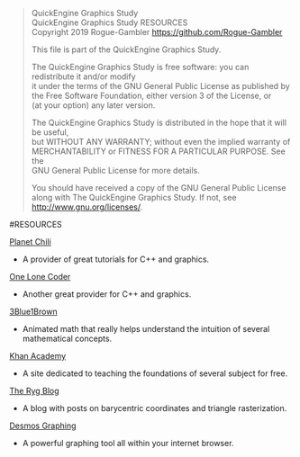 >	QuickEngine Graphics Study                                                              
>	QuickEngine Graphics Study RESOURCES													
>	Copyright 2019 Rogue-Gambler <https://github.com/Rogue-Gambler>						    
>	
>	This file is part of the QuickEngine Graphics Study.								    
>	
>	The QuickEngine Graphics Study is free software: you can redistribute it and/or modify  
>	it under the terms of the GNU General Public License as published by				    
>	the Free Software Foundation, either version 3 of the License, or					    
>	(at your option) any later version.													    
>	
>	The QuickEngine Graphics Study is distributed in the hope that it will be useful,	    
>	but WITHOUT ANY WARRANTY; without even the implied warranty of						    
>	MERCHANTABILITY or FITNESS FOR A PARTICULAR PURPOSE.  See the						    
>	GNU General Public License for more details.										    
>	 
>	You should have received a copy of the GNU General Public License					    
>	along with The QuickEngine Graphics Study.  If not, see <http://www.gnu.org/licenses/>. 

#RESOURCES

[Planet Chili](https://patdash.planetchili.net/)
- A provider of great tutorials for C++ and graphics.

[One Lone Coder](https://onelonecoder.com/)
- Another great provider for C++ and graphics.

[3Blue1Brown](https://www.3blue1brown.com/)
- Animated math that really helps understand the intuition of several mathematical concepts.

[Khan Academy](https://www.khanacademy.org/)
- A site dedicated to teaching the foundations of several subject for free.

[The Ryg Blog](https://fgiesen.wordpress.com/2013/02/17/optimizing-sw-occlusion-culling-index/)
- A blog with posts on barycentric coordinates and triangle rasterization.

[Desmos Graphing](https://www.desmos.com/calculator)
- A powerful graphing tool all within your internet browser.